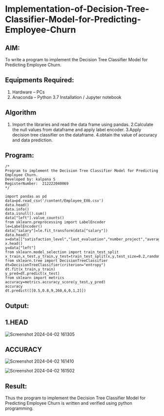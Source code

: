 # Implementation-of-Decision-Tree-Classifier-Model-for-Predicting-Employee-Churn

## AIM:
To write a program to implement the Decision Tree Classifier Model for Predicting Employee Churn.

## Equipments Required:
1. Hardware – PCs
2. Anaconda – Python 3.7 Installation / Jupyter notebook

## Algorithm
1. Import the libraries and read the data frame using pandas.
2.Calculate the null values from dataframe and apply label encoder.
3.Apply decision tree classifier on the dataframe.
4.obtain the value of accuracy and data prediction. 

## Program:
```
/*
Program to implement the Decision Tree Classifier Model for Predicting Employee Churn.
Developed by: kalpana S
RegisterNumber:  212222040069
*/

import pandas as pd
data=pd.read_csv('/content/Employee_EX6.csv')
data.head()
data.info()
data.isnull().sum()
data["left"].value_counts()
from sklearn.preprocessing import LabelEncoder
le=LabelEncoder()
data["salary"]=le.fit_transform(data["salary"])
data.head()
x=data[["satisfaction_level","last_evaluation","number_project","average_montly_hours","time_spend_company","Work_accident","promotion_last_5years","salary"]]
x.head()
y=data["left"]
from sklearn.model_selection import train_test_split
x_train,x_test,y_train,y_test=train_test_split(x,y,test_size=0.2,random_state=100)
from sklearn.tree import DecisionTreeClassifier
dt=DecisionTreeClassifier(criterion="entropy")
dt.fit(x_train,y_train)
y_pred=dt.predict(x_test)
from sklearn import metrics
accuracy=metrics.accuracy_score(y_test,y_pred)
accuracy
dt.predict([[0.5,0.8,9,260,6,0,1,2]])

```

## Output:

## 1.HEAD

![Screenshot 2024-04-02 161305](https://github.com/sakthipriyadhanusu/Implementation-of-Decision-Tree-Classifier-Model-for-Predicting-Employee-Churn/assets/119393194/215cfdce-15cc-4e26-9c04-70c6419f22ce)

## ACCURACY

![Screenshot 2024-04-02 161410](https://github.com/sakthipriyadhanusu/Implementation-of-Decision-Tree-Classifier-Model-for-Predicting-Employee-Churn/assets/119393194/fa82ee97-0d1a-4f73-bfe2-d4ee53098462)


![Screenshot 2024-04-02 161502](https://github.com/sakthipriyadhanusu/Implementation-of-Decision-Tree-Classifier-Model-for-Predicting-Employee-Churn/assets/119393194/858e5a1b-5dc7-49df-b5d9-a5204654d087)

## Result:
Thus the program to implement the  Decision Tree Classifier Model for Predicting Employee Churn is written and verified using python programming.
